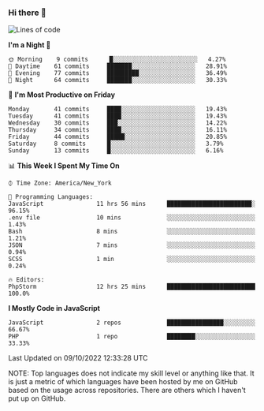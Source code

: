 ### Hi there 👋

<!--
**LynxJinxxy/LynxJinxxy** is a ✨ _special_ ✨ repository because its `README.md` (this file) appears on your GitHub profile.

Here are some ideas to get you started:

- 🔭 I’m currently working on ...
- 🌱 I’m currently learning ...
- 👯 I’m looking to collaborate on ...
- 🤔 I’m looking for help with ...
- 💬 Ask me about ...
- 📫 How to reach me: ...
- 😄 Pronouns: ...
- ⚡ Fun fact: ...
-->

<!--START_SECTION:waka-->
![Lines of code](https://img.shields.io/badge/From%20Hello%20World%20I%27ve%20Written-22%20Thousand%20lines%20of%20code-blue)

**I'm a Night 🦉** 

```text
🌞 Morning    9 commits      █░░░░░░░░░░░░░░░░░░░░░░░░   4.27% 
🌆 Daytime    61 commits     ███████░░░░░░░░░░░░░░░░░░   28.91% 
🌃 Evening    77 commits     █████████░░░░░░░░░░░░░░░░   36.49% 
🌙 Night      64 commits     ███████░░░░░░░░░░░░░░░░░░   30.33%

```
📅 **I'm Most Productive on Friday** 

```text
Monday       41 commits     ████░░░░░░░░░░░░░░░░░░░░░   19.43% 
Tuesday      41 commits     ████░░░░░░░░░░░░░░░░░░░░░   19.43% 
Wednesday    30 commits     ███░░░░░░░░░░░░░░░░░░░░░░   14.22% 
Thursday     34 commits     ████░░░░░░░░░░░░░░░░░░░░░   16.11% 
Friday       44 commits     █████░░░░░░░░░░░░░░░░░░░░   20.85% 
Saturday     8 commits      █░░░░░░░░░░░░░░░░░░░░░░░░   3.79% 
Sunday       13 commits     █░░░░░░░░░░░░░░░░░░░░░░░░   6.16%

```


📊 **This Week I Spent My Time On** 

```text
⌚︎ Time Zone: America/New_York

💬 Programming Languages: 
JavaScript               11 hrs 56 mins      ████████████████████████░   96.15% 
.env file                10 mins             ░░░░░░░░░░░░░░░░░░░░░░░░░   1.43% 
Bash                     8 mins              ░░░░░░░░░░░░░░░░░░░░░░░░░   1.21% 
JSON                     7 mins              ░░░░░░░░░░░░░░░░░░░░░░░░░   0.94% 
SCSS                     1 min               ░░░░░░░░░░░░░░░░░░░░░░░░░   0.24%

🔥 Editors: 
PhpStorm                 12 hrs 25 mins      █████████████████████████   100.0%

```

**I Mostly Code in JavaScript** 

```text
JavaScript               2 repos             ████████████████░░░░░░░░░   66.67% 
PHP                      1 repo              ████████░░░░░░░░░░░░░░░░░   33.33%

```



 Last Updated on 09/10/2022 12:33:28 UTC
<!--END_SECTION:waka-->
NOTE: Top languages does not indicate my skill level or anything like that. It is just a metric of which languages have been hosted by me on GitHub based on the usage across repositories. There are others which I haven't put up on GitHub.
